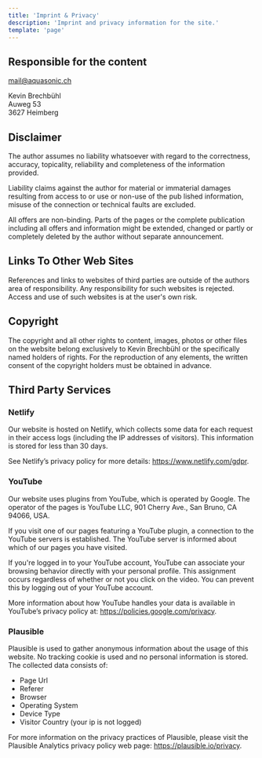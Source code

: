 ```yaml
---
title: 'Imprint & Privacy'
description: 'Imprint and privacy information for the site.'
template: 'page'
---
```


## Responsible for the content

mail@aquasonic.ch

Kevin Brechbühl<br/>
Auweg 53<br/>
3627 Heimberg

## Disclaimer

The author assumes no liability whatsoever with regard to the correctness,
accuracy, topicality, reliability and completeness of the information provided.

Liability claims against the author for material or immaterial damages resulting
from access to or use or non-use of the pub lished information, misuse of the
connection or technical faults are excluded.

All offers are non-binding. Parts of the pages or the complete publication
including all offers and information might be extended, changed or partly or
completely deleted by the author without separate announcement.

## Links To Other Web Sites

References and links to websites of third parties are outside of the authors
area of responsibility. Any responsibility for such websites is rejected. Access
and use of such websites is at the user's own risk.

## Copyright

The copyright and all other rights to content, images, photos or other files on
the website belong exclusively to Kevin Brechbühl or the specifically named
holders of rights. For the reproduction of any elements, the written consent of
the copyright holders must be obtained in advance.

## Third Party Services

### Netlify

Our website is hosted on Netlify, which collects some data for each request in
their access logs (including the IP addresses of visitors). This
information is stored for less than 30 days.

See Netlify’s privacy policy for more details: https://www.netlify.com/gdpr.

### YouTube

Our website uses plugins from YouTube, which is operated by Google. The operator
of the pages is YouTube LLC, 901 Cherry Ave., San Bruno, CA 94066, USA.

If you visit one of our pages featuring a YouTube plugin, a connection to the
YouTube servers is established. The YouTube server is informed about which
of our pages you have visited.

If you're logged in to your YouTube account, YouTube can associate
your browsing behavior directly with your personal profile. This assignment
occurs regardless of whether or not you click on the video. You can prevent this
by logging out of your YouTube account.

More information about how YouTube handles your data is available in YouTube’s
privacy policy at: https://policies.google.com/privacy.

### Plausible

Plausible is used to gather anonymous information about the usage of this
website. No tracking cookie is used and no personal information is stored. The
collected data consists of:

- Page Url
- Referer
- Browser
- Operating System
- Device Type
- Visitor Country (your ip is not logged)

For more information on the privacy practices of Plausible, please visit the
Plausible Analytics privacy policy web page: https://plausible.io/privacy.
